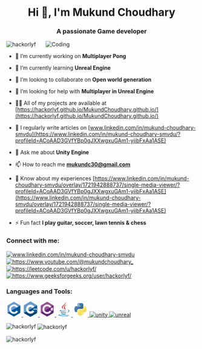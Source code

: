 <h1 align="center">Hi 👋, I'm Mukund Choudhary</h1>
<h3 align="center">A passionate Game developer</h3>
<img align="right" alt="Coding" width="400" src="https://i.pinimg.com/originals/2e/61/44/2e61441e3daca5efa2fceaeda4745b93.gif">

<p align="left"> <img src="https://komarev.com/ghpvc/?username=hackorlyf&label=Profile%20views&color=0e75b6&style=flat" alt="hackorlyf" /> </p>

- 🔭 I’m currently working on **Multiplayer Pong**

- 🌱 I’m currently learning **Unreal Engine**

- 👯 I’m looking to collaborate on **Open world generation**

- 🤝 I’m looking for help with **Multiplayer in Unreal Engine**

- 👨‍💻 All of my projects are available at [https://hackorlyf.github.io/MukundChoudhary.github.io/](https://hackorlyf.github.io/MukundChoudhary.github.io/)

- 📝 I regularly write articles on [www.linkedin.com/in/mukund-choudhary-smvdu](https://www.linkedin.com/in/mukund-choudhary-smvdu/?profileId=ACoAAD3GVfYBp0gJXXwgxuGAm1-yiibFxAa1ASE)

- 💬 Ask me about **Unity Engine**

- 📫 How to reach me **mukundc30@gmail.com**

- 📄 Know about my experiences [https://www.linkedin.com/in/mukund-choudhary-smvdu/overlay/1721942888737/single-media-viewer/?profileId=ACoAAD3GVfYBp0gJXXwgxuGAm1-yiibFxAa1ASE](https://www.linkedin.com/in/mukund-choudhary-smvdu/overlay/1721942888737/single-media-viewer/?profileId=ACoAAD3GVfYBp0gJXXwgxuGAm1-yiibFxAa1ASE)

- ⚡ Fun fact **I play guitar, soccer, lawn tennis & chess**

<h3 align="left">Connect with me:</h3>
<p align="left">
<a href="https://www.linkedin.com/in/mukund-choudhary-smvdu/?profileId=ACoAAD3GVfYBp0gJXXwgxuGAm1-yiibFxAa1ASE" target="blank"><img align="center" src="https://raw.githubusercontent.com/rahuldkjain/github-profile-readme-generator/master/src/images/icons/Social/linked-in-alt.svg" alt="www.linkedin.com/in/mukund-choudhary-smvdu" height="30" width="40" /></a>
<a href="https://www.youtube.com/@mukundchoudhary_" target="blank"><img align="center" src="https://raw.githubusercontent.com/rahuldkjain/github-profile-readme-generator/master/src/images/icons/Social/youtube.svg" alt="https://www.youtube.com/@mukundchoudhary_" height="30" width="40" /></a>
<a href="https://leetcode.com/u/hackorlyf/" target="blank"><img align="center" src="https://raw.githubusercontent.com/rahuldkjain/github-profile-readme-generator/master/src/images/icons/Social/leet-code.svg" alt="https://leetcode.com/u/hackorlyf/" height="30" width="40" /></a>
<a href="https://www.geeksforgeeks.org/user/hackorlyf/" target="blank"><img align="center" src="https://raw.githubusercontent.com/rahuldkjain/github-profile-readme-generator/master/src/images/icons/Social/geeks-for-geeks.svg" alt="https://www.geeksforgeeks.org/user/hackorlyf/" height="30" width="40" /></a>
</p>

<h3 align="left">Languages and Tools:</h3>
<p align="left"> <a href="https://www.cprogramming.com/" target="_blank" rel="noreferrer"> <img src="https://raw.githubusercontent.com/devicons/devicon/master/icons/c/c-original.svg" alt="c" width="40" height="40"/> </a> <a href="https://www.w3schools.com/cpp/" target="_blank" rel="noreferrer"> <img src="https://raw.githubusercontent.com/devicons/devicon/master/icons/cplusplus/cplusplus-original.svg" alt="cplusplus" width="40" height="40"/> </a> <a href="https://www.w3schools.com/cs/" target="_blank" rel="noreferrer"> <img src="https://raw.githubusercontent.com/devicons/devicon/master/icons/csharp/csharp-original.svg" alt="csharp" width="40" height="40"/> </a> <a href="https://www.java.com" target="_blank" rel="noreferrer"> <img src="https://raw.githubusercontent.com/devicons/devicon/master/icons/java/java-original.svg" alt="java" width="40" height="40"/> </a> <a href="https://www.python.org" target="_blank" rel="noreferrer"> <img src="https://raw.githubusercontent.com/devicons/devicon/master/icons/python/python-original.svg" alt="python" width="40" height="40"/> </a> <a href="https://unity.com/" target="_blank" rel="noreferrer"> <img src="https://www.vectorlogo.zone/logos/unity3d/unity3d-icon.svg" alt="unity" width="40" height="40"/> </a> <a href="https://unrealengine.com/" target="_blank" rel="noreferrer"> <img src="https://raw.githubusercontent.com/kenangundogan/fontisto/036b7eca71aab1bef8e6a0518f7329f13ed62f6b/icons/svg/brand/unreal-engine.svg" alt="unreal" width="40" height="40"/> </a> </p>

<p><img align="left" src="https://github-readme-stats.vercel.app/api/top-langs?username=hackorlyf&show_icons=true&locale=en&layout=compact" alt="hackorlyf" /></p>

<p>&nbsp;<img align="center" src="https://github-readme-stats.vercel.app/api?username=hackorlyf&show_icons=true&locale=en" alt="hackorlyf" /></p>

<p><img align="center" src="https://github-readme-streak-stats.herokuapp.com/?user=hackorlyf&" alt="hackorlyf" /></p>
